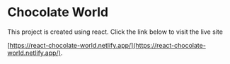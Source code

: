 # Chocolate World

This project is created using react. Click the link below to visit the live site 

[https://react-chocolate-world.netlify.app/](https://react-chocolate-world.netlify.app/).


